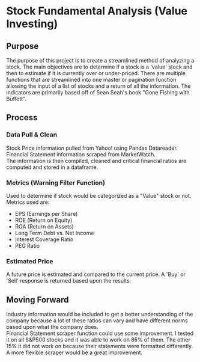 # Stock Fundamental Analysis (Value Investing)
## Purpose
The purpose of this project is to create a streamlined method of analyzing a stock. The main objectives are to determine if a stock is a 'value' stock and then to estimate if it is currently over or under-priced. There are multiple functions that are streamlined into one master or pagination function allowing the input of a list of stocks and a return of all the information. The indicators are primarily based off of Sean Seah's book "Gone Fishing with Buffett".
## Process
### Data Pull & Clean
Stock Price information pulled from Yahoo! using Pandas Datareader. <br />
Financial Statement information scraped from MarketWatch. <br />
The information is then compiled, cleaned and critical financial ratios are computed and stored in a dataframe.
### Metrics (Warning Filter Function)
Used to determine if stock would be categorized as a "Value" stock or not. <br />
Metrics used are:
- EPS (Earnings per Share)
- ROE (Return on Equity)
- ROA (Return on Assets)
- Long Term Debt vs. Net Income
- Interest Coverage Ratio
- PEG Ratio
### Estimated Price
A future price is estimated and compared to the current price. A 'Buy' or 'Sell' response is returned based upon the results.
## Moving Forward
Industry information would be included to get a better understanding of the company because a lot of these ratios can vary and have different norms based upon what the company does. <br />
Financial Statement scraper function could use some improvement. I tested it on all S&P500 stocks and it was able to work on 85% of them. The other 15% it did not work on because their statements were formatted differently. A more flexible scraper would be a great improvement.


